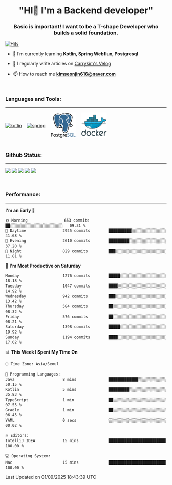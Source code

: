 <h1 align="center">"HI👋 I'm a Backend developer" </h1>
<h3 align="center">Basic is important! I want to be a T-shape Developer who builds a solid foundation.</h3>

[![Hits](https://hits.seeyoufarm.com/api/count/incr/badge.svg?url=https%3A%2F%2Fgithub.com%2Fgimseonjin&count_bg=%2318BFE5&title_bg=%23555555&icon=ko-fi.svg&icon_color=%23E7E7E7&title=hits&edge_flat=false)](https://hits.seeyoufarm.com)

- 🌱 I’m currently learning **Kotlin, Spring Webflux, Postgresql**

- 📝 I regularly write articles on [Carrykim's Velog](https://velog.io/@carrykim)

- 📫 How to reach me **kimseonjin616@naver.com**

<br/>

<h3 align="left">Languages and Tools:</h3>

***

<div style="display: flex; flex-wrap: wrap; gap: 1rem; justify-content: start; align-items: center;">
  <a href="https://kotlinlang.org" target="_blank" rel="noreferrer">
    <img src="https://www.vectorlogo.zone/logos/kotlinlang/kotlinlang-icon.svg" alt="kotlin" style="width: 80px; height: 80px;">
  </a>
  <a href="https://spring.io/" target="_blank" rel="noreferrer">
    <img src="https://www.vectorlogo.zone/logos/springio/springio-icon.svg" alt="spring" style="width: 80px; height: 80px;">
  </a>
  <a href="https://www.postgresql.org" target="_blank" rel="noreferrer">
    <img src="https://raw.githubusercontent.com/devicons/devicon/master/icons/postgresql/postgresql-original-wordmark.svg" alt="postgresql" style="width: 80px; height: 80px;">
  </a>
  <a href="https://www.docker.com/" target="_blank" rel="noreferrer">
    <img src="https://raw.githubusercontent.com/devicons/devicon/master/icons/docker/docker-original-wordmark.svg" alt="docker" style="width: 80px; height: 80px;">
  </a>
</div>


<br/>

<h3 align="left">Github Status:</h3>

***

![](http://github-profile-summary-cards.vercel.app/api/cards/profile-details?username=gimseonjin&theme=nord_bright)
![](http://github-profile-summary-cards.vercel.app/api/cards/repos-per-language?username=gimseonjin&theme=nord_bright)
![](http://github-profile-summary-cards.vercel.app/api/cards/most-commit-language?username=gimseonjin&theme=nord_bright)
![](http://github-profile-summary-cards.vercel.app/api/cards/stats?username=gimseonjin&theme=nord_bright)
![](http://github-profile-summary-cards.vercel.app/api/cards/productive-time?username=gimseonjin&theme=nord_bright&utcOffset=8)


<br/>

<h3 align="left">Performance:</h3>

***

<!--START_SECTION:waka-->
**I'm an Early 🐤** 

```text
🌞 Morning                653 commits         ██░░░░░░░░░░░░░░░░░░░░░░░   09.31 % 
🌆 Daytime                2925 commits        ██████████░░░░░░░░░░░░░░░   41.68 % 
🌃 Evening                2610 commits        █████████░░░░░░░░░░░░░░░░   37.20 % 
🌙 Night                  829 commits         ███░░░░░░░░░░░░░░░░░░░░░░   11.81 % 
```
📅 **I'm Most Productive on Saturday** 

```text
Monday                   1276 commits        █████░░░░░░░░░░░░░░░░░░░░   18.18 % 
Tuesday                  1047 commits        ████░░░░░░░░░░░░░░░░░░░░░   14.92 % 
Wednesday                942 commits         ███░░░░░░░░░░░░░░░░░░░░░░   13.42 % 
Thursday                 584 commits         ██░░░░░░░░░░░░░░░░░░░░░░░   08.32 % 
Friday                   576 commits         ██░░░░░░░░░░░░░░░░░░░░░░░   08.21 % 
Saturday                 1398 commits        █████░░░░░░░░░░░░░░░░░░░░   19.92 % 
Sunday                   1194 commits        ████░░░░░░░░░░░░░░░░░░░░░   17.02 % 
```


📊 **This Week I Spent My Time On** 

```text
🕑︎ Time Zone: Asia/Seoul

💬 Programming Languages: 
Java                     8 mins              █████████████░░░░░░░░░░░░   50.15 % 
Kotlin                   5 mins              █████████░░░░░░░░░░░░░░░░   35.83 % 
TypeScript               1 min               ██░░░░░░░░░░░░░░░░░░░░░░░   07.55 % 
Gradle                   1 min               ██░░░░░░░░░░░░░░░░░░░░░░░   06.45 % 
YAML                     0 secs              ░░░░░░░░░░░░░░░░░░░░░░░░░   00.02 % 

🔥 Editors: 
IntelliJ IDEA            15 mins             █████████████████████████   100.00 % 

💻 Operating System: 
Mac                      15 mins             █████████████████████████   100.00 % 
```


 Last Updated on 01/09/2025 18:43:39 UTC
<!--END_SECTION:waka-->

<div align="center">
  
